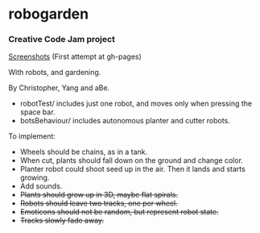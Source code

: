 robogarden
==========

### Creative Code Jam project

[Screenshots](http://hamoid.github.io/robogarden) (First attempt at gh-pages)

With robots, and gardening.

By Christopher, Yang and aBe.

- robotTest/ includes just one robot, and moves only when pressing the space bar.
- botsBehaviour/ includes autonomous planter and cutter robots.

To implement:
- Wheels should be chains, as in a tank.
- When cut, plants should fall down on the ground and change color.
- Planter robot could shoot seed up in the air. Then it lands and starts growing.
- Add sounds.
- ~~Plants should grow up in 3D, maybe flat spirals.~~
- ~~Robots should leave two tracks, one per wheel.~~
- ~~Emoticons should not be random, but represent robot state.~~
- ~~Tracks slowly fade away.~~
